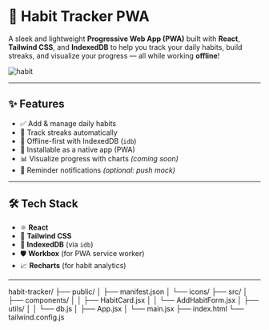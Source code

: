 # 🌱 Habit Tracker PWA

A sleek and lightweight **Progressive Web App (PWA)** built with **React**, **Tailwind CSS**, and **IndexedDB** to help you track your daily habits, build streaks, and visualize your progress — all while working **offline**!

![habit](https://github.com/user-attachments/assets/dd812a87-3597-4ee9-aa6d-28ccdcfb82d8)


---

## ✨ Features

- ✅ Add & manage daily habits
- 🔁 Track streaks automatically
- 📶 Offline-first with IndexedDB (`idb`)
- 📱 Installable as a native app (PWA)
- 📊 Visualize progress with charts *(coming soon)*
- 🔔 Reminder notifications *(optional: push mock)*

---

## 🛠️ Tech Stack

- ⚛️ **React**
- 🎨 **Tailwind CSS**
- 🧠 **IndexedDB** (via `idb`)
- 🛡️ **Workbox** (for PWA service worker)
- 📈 **Recharts** (for habit analytics)

---
habit-tracker/
├── public/
│   ├── manifest.json
│   └── icons/
├── src/
│   ├── components/
│   │   ├── HabitCard.jsx
│   │   └── AddHabitForm.jsx
│   ├── utils/
│   │   └── db.js
│   ├── App.jsx
│   └── main.jsx
├── index.html
└── tailwind.config.js
